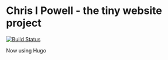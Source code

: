 # Chris I Powell - the tiny website project
  [![Build Status](https://travis-ci.org/CIPowell/chrispowell.co.uk.svg?branch=master)](https://travis-ci.org/CIPowell/chrispowell.co.uk)

Now using Hugo
